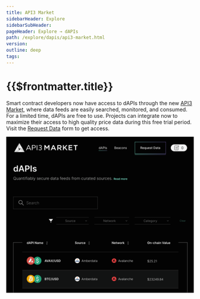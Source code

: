 ```yaml
---
title: API3 Market
sidebarHeader: Explore
sidebarSubHeader:
pageHeader: Explore → dAPIs
path: /explore/dapis/api3-market.html
version:
outline: deep
tags:
---
```


<VersionWarning/>

<PageHeader/>

<SearchHighlight/>

# {{$frontmatter.title}}

Smart contract developers now have access to dAPIs through the new
[API3 Market](https://market.api3.org)<ExternalLinkImage/>, where data feeds are
easily searched, monitored, and consumed. For a limited time, dAPIs are free to
use. Projects can integrate now to maximize their access to high quality price
data during this free trial period. Visit the
[Request Data](https://forms.monday.com/forms/embed/f44d0ed9dfd0154885f48fdb3b87a489?r=use1)<ExternalLinkImage/>
form to get access.

[![API3 Market](../assets/images/market-website.png)](https://market.api3.org)
